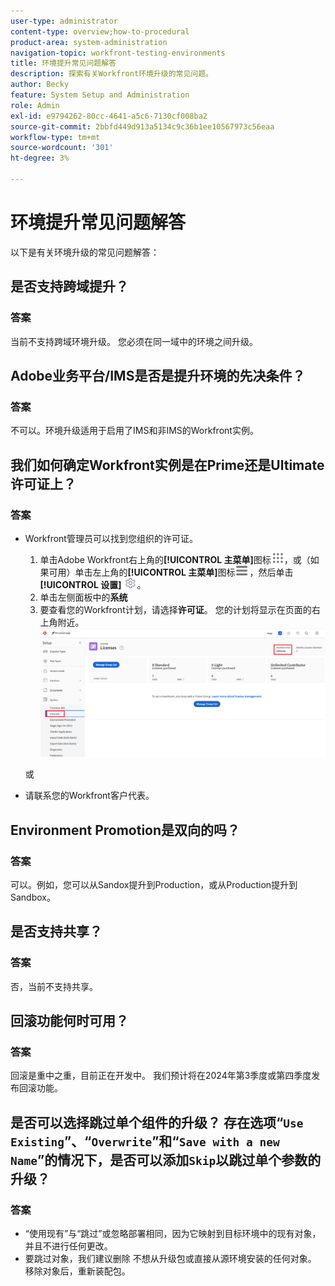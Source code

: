 ```yaml
---
user-type: administrator
content-type: overview;how-to-procedural
product-area: system-administration
navigation-topic: workfront-testing-environments
title: 环境提升常见问题解答
description: 探索有关Workfront环境升级的常见问题。
author: Becky
feature: System Setup and Administration
role: Admin
exl-id: e9794262-80cc-4641-a5c6-7130cf008ba2
source-git-commit: 2bbfd449d913a5134c9c36b1ee10567973c56eaa
workflow-type: tm+mt
source-wordcount: '301'
ht-degree: 3%

---
```


# 环境提升常见问题解答

以下是有关环境升级的常见问题解答：

## 是否支持跨域提升？

### 答案

当前不支持跨域环境升级。 您必须在同一域中的环境之间升级。

## Adobe业务平台/IMS是否是提升环境的先决条件？

### 答案

不可以。环境升级适用于启用了IMS和非IMS的Workfront实例。

## 我们如何确定Workfront实例是在Prime还是Ultimate许可证上？

### 答案

* Workfront管理员可以找到您组织的许可证。

   1. 单击Adobe Workfront右上角的&#x200B;**[!UICONTROL 主菜单]**&#x200B;图标![主菜单](/help/_includes/assets/main-menu-icon.png)，或（如果可用）单击左上角的&#x200B;**[!UICONTROL 主菜单]**&#x200B;图标![主菜单](/help/_includes/assets/main-menu-icon-left-nav.png)，然后单击&#x200B;**[!UICONTROL 设置]** ![设置图标](/help/_includes/assets/gear-icon-setup.png)。
   1. 单击左侧面板中的&#x200B;**系统**
   1. 要查看您的Workfront计划，请选择&#x200B;**许可证**。
您的计划将显示在页面的右上角附近。
      ![](assets/locate-plan.png)

  或
* 请联系您的Workfront客户代表。

## Environment Promotion是双向的吗？

### 答案

可以。例如，您可以从Sandox提升到Production，或从Production提升到Sandbox。

## 是否支持共享？

### 答案

否，当前不支持共享。

## 回滚功能何时可用？

### 答案

回滚是重中之重，目前正在开发中。 我们预计将在2024年第3季度或第四季度发布回滚功能。

## 是否可以选择跳过单个组件的升级？ 存在选项“`Use Existing`”、“`Overwrite`”和“`Save with a new Name`”的情况下，是否可以添加`Skip`以跳过单个参数的升级？

### 答案


* “使用现有”与“跳过”或忽略部署相同，因为它映射到目标环境中的现有对象，并且不进行任何更改。
* 要跳过对象，我们建议删除
不想从升级包或直接从源环境安装的任何对象。 移除对象后，重新装配包。
